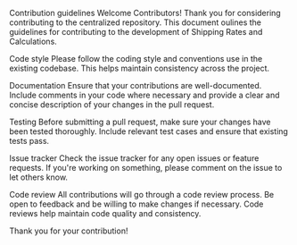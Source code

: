 Contribution guidelines
Welcome Contributors!
Thank you for considering contributing to the centralized repository. This document oulines the guidelines for contributing to the development of Shipping Rates and Calculations.

Code style
Please follow the coding style and conventions use in the existing codebase. This helps maintain consistency across the project.

Documentation
Ensure that your contributions are well-documented. Include comments in your code where necessary and provide a clear and concise description of your changes in the pull request.

Testing
Before submitting a pull request, make sure your changes have been tested thoroughly. Include relevant test cases and ensure that existing tests pass.

Issue tracker
Check the issue tracker for any open issues or feature requests. If you're working on something, please comment on the issue to let others know. 

Code review
All contributions will go through a code review process. Be open to feedback and be willing to make changes if necessary. Code reviews help maintain code quality and consistency.

Thank you for your contribution!
